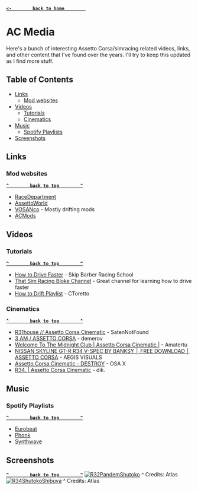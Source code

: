 **[`<-        back to home        `](README.md)**
# AC Media
Here's a bunch of interesting Assetto Corsa/simracing related videos, links, and other content that I've found over the years. I'll try to keep this updated as I find more stuff.

## Table of Contents
- [Links](#links)
  - [Mod websites](#mod-websites)
- [Videos](#videos)
  - [Tutorials](#tutorials)
  - [Cinematics](#cinematics)
- [Music](#music)
  - [Spotify Playlists](#spotify-playlists)
- [Screenshots](#screenshots)

## Links
### Mod websites
**[`^        back to top        ^`](#ac-media)**
- [RaceDepartment](https://www.racedepartment.com/downloads/categories/assetto-corsa.1/)
- [AssettoWorld](https://www.assettoworld.com/)
- [VOSANco](https://www.vosan.co/explore) - Mostly drifting mods
- [ACMods](https://acmods.net/)
## Videos
### Tutorials
**[`^        back to top        ^`](#ac-media)**
- [How to Drive Faster](https://www.youtube.com/watch?v=6-sGV2XXUeU) - Skip Barber Racing School
- [That Sim Racing Bloke Channel](https://www.youtube.com/c/ThatSimRacingBloke) - Great channel for learning how to drive faster
- [How to Drift Playlist](https://www.youtube.com/playlist?list=PL_zW8jts9NcujUCcastpW3qcQZIPXKQl6) - CToretto
### Cinematics
**[`^        back to top        ^`](#ac-media)**
- [R31house // Assetto Corsa Cinematic](https://www.youtube.com/watch?v=vbdtWP_qYtY) - SatenNotFound
- [3 AM / ASSETTO CORSA](https://www.youtube.com/watch?v=zTypuLr5sNE) - demerov
- [Welcome To The Midnight Club | Assetto Corsa Cinematic |](https://www.youtube.com/watch?v=BqYg8DI_uoI) - Amatertu
- [NISSAN SKYLINE GT-R R34 V-SPEC BY BANKSY │ FREE DOWNLOAD │ ASSETTO CORSA](https://www.youtube.com/watch?v=lvN8W79WgkM) - AEGIS VISUALS
- [Assetto Corsa Cinematic - DESTROY](https://www.youtube.com/watch?v=WiA85rG9rZo) - OSA X
- [R34. | Assetto Corsa Cinematic](https://www.youtube.com/watch?v=oczg4EsPRMk) - dik.
## Music
### Spotify Playlists
**[`^        back to top        ^`](#ac-media)**
- [Eurobeat](https://open.spotify.com/playlist/5cGBzZ90CAJWW1L653TYJ8)
- [Phonk](https://open.spotify.com/playlist/4qxLQEf7SqaolvIgKgD2lP)
- [Synthwave](https://open.spotify.com/playlist/4gsAcgIDtMQidrXx4QYfcL)
## Screenshots
**[`^        back to top        ^`](#ac-media)**
[![R32PandemShutoko](https://i.imgur.com/ir0kNzq.jpg)](https://i.imgur.com/ir0kNzq.jpg)
^ Credits: Atlas
[![R34ShutokoShibuya](https://i.imgur.com/9gKGCZg.jpg)](https://i.imgur.com/9gKGCZg.jpg)
^ Credits: Atlas